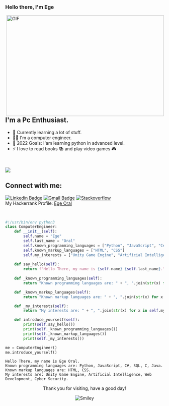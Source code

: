 ### Hello there, I'm Ege
<img align="right" alt="GIF" src="https://github.com/abhisheknaiidu/abhisheknaiidu/blob/master/code.gif?raw=true" width="500" height="320" />


## I'm a Pc Enthusiast.

- 🌱 Currently learning a lot of stuff.
- 👨‍💻 I'm a computer engineer.
- 🎯 2022 Goals: I'am learning python in advanced level.
- ⚡ I love to read books 📚 and play video games 🎮
<br />

![](https://komarev.com/ghpvc/?username=ege-oral)
## Connect with me:

[![Linkedin Badge](https://img.shields.io/badge/-Ege%20Oral-blue?style=social&logo=Linkedin&logoColor=blue&link=https://www.linkedin.com/in/ege-oral-00b514196/)](https://www.linkedin.com/in/ege-oral-00b514196/) 
[![Gmail Badge](https://img.shields.io/badge/-egeoral@gmail.com-c14438?style=social&logo=Gmail&logoColor=red&link=mailto:egeoral@gmail.com)](mailto:egeoral@gmail.com) 
[![Stackoverflow](https://img.shields.io/badge/-EgeO-c14438?style=social&logo=StackOverflow&logoColor=red&link=https://stackoverflow.com/users/13588467/egeo)](https://stackoverflow.com/users/13588467/egeo) 
<br />
My Hackerrank Profile: <a href="https://www.hackerrank.com/egeoral"> Ege Oral </a>

<br />

```python
#!/usr/bin/env python3
class ComputerEngineer:
    def __init__(self):
        self.name = "Ege"
        self.last_name = "Oral"
        self.known_programming_languages = ["Python", "JavaScript", "C#", "SQL", "C", "Java"]
        self.known_markup_languages = ["HTML", "CSS"]
        self.my_interests = ["Unity Game Engine", "Artificial Intelligence", "Web Development", "Cyber Security"]
        
    def say_hello(self):
        return f"Hello There, my name is {self.name} {self.last_name}."
    
    def _known_programming_languages(self):
        return "Known programming languages are: " + ", ".join(str(x) for x in self.known_programming_languages) + "."

    def _known_markup_languages(self):
        return "Known markup languages are: " + ", ".join(str(x) for x in self.known_markup_languages) + "."

    def _my_interests(self):
        return "My interests are: " + ", ".join(str(x) for x in self.my_interests) + "."

    def introduce_yourself(self):
        print(self.say_hello())
        print(self._known_programming_languages())
        print(self._known_markup_languages())
        print(self._my_interests())

me = ComputerEngineer()
me.introduce_yourself()
```
```
Hello There, my name is Ege Oral.
Known programming languages are: Python, JavaScript, C#, SQL, C, Java.
Known markup languages are: HTML, CSS.
My interests are: Unity Game Engine, Artificial Intelligence, Web Development, Cyber Security.
```
<div align="center">
<p>Thank you for visiting, have a good day!</p>
<div>
<img src="https://github.com/fnky/fnky/raw/fnky/img/smile.gif" alt="Smiley" align="center">
</div>
